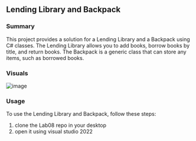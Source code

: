 ## Lending Library and Backpack

### Summary
This project provides a solution for a Lending Library and a Backpack using C# classes. The Lending Library allows you to add books, borrow books by title, and return books. The Backpack is a generic class that can store any items, such as borrowed books.

### Visuals
![image](https://github.com/Abdelrahman-Sweiti/Lab08/assets/102755704/0d524c26-753c-43ae-b538-b9eddc8ffcbe)


### Usage
To use the Lending Library and Backpack, follow these steps:

1. clone the Lab08 repo in your desktop
2. open it using visual studio 2022
